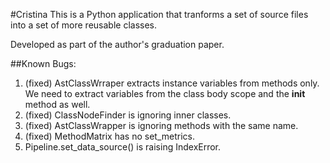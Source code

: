#Cristina
This is a Python application that tranforms a set of source files
into a set of more reusable classes.

Developed as part of the author's graduation paper.

##Known Bugs:
1. (fixed) AstClassWrraper extracts instance variables from methods only.
We need to extract variables from the class body scope and the
__init__ method as well.
4. (fixed) ClassNodeFinder is ignoring inner classes.
5. (fixed) AstClassWrapper is ignoring methods with the same name.
6. (fixed) MethodMatrix has no set_metrics.
7. Pipeline.set_data_source() is raising IndexError.

